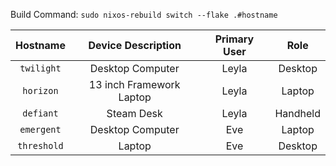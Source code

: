 
Build Command:
`sudo nixos-rebuild switch --flake .#hostname`

|   Hostname  |      Device Description    |   Primary User   |    Role   |
| :---------: | :------------------------: | :--------------: | :-------: |
|  `twilight` |      Desktop Computer      |      Leyla       |  Desktop  |
|  `horizon`  |  13 inch Framework Laptop  |      Leyla       |  Laptop   |
|  `defiant`  |         Steam Desk         |      Leyla       |  Handheld |
|  `emergent` |      Desktop Computer      |       Eve        |  Laptop   |
| `threshold` |           Laptop           |       Eve        |  Desktop  |
